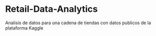 # Retail-Data-Analytics
Analisis de datos para una cadena de tiendas con datos publicos de la plataforma Kaggle
